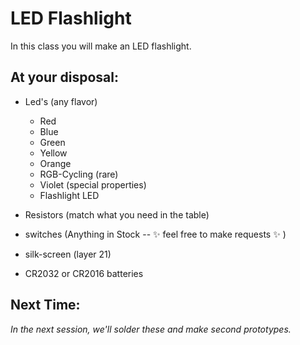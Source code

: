 # LED Flashlight

In this class you will make an LED flashlight.

## At your disposal:

* Led's (any flavor)
  * Red
  * Blue
  * Green
  * Yellow
  * Orange
  * RGB-Cycling (rare)
  * Violet (special properties)
  * Flashlight LED

* Resistors (match what you need in the table)
* switches (Anything in Stock -- :sparkles: feel free to make requests :sparkles: )
* silk-screen (layer 21)
* CR2032 or CR2016 batteries

## Next Time:

_In the next session, we'll solder these and make second prototypes._

